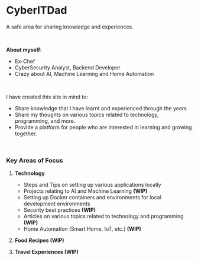 # CyberITDad

A safe area for sharing knowledge and experiences.

<br>

**About myself**:

- Ex-Chef
- CyberSecurity Analyst, Backend Developer
- Crazy about AI, Machine Learning and Home Automation

<br>

I have created this site in mind to:

- Share knowledge that I have learnt and experienced through the years
- Share my thoughts on various topics related to technology, programming, and more.
- Provide a platform for people who are interested in learning and growing together.

<br>

### Key Areas of Focus

1. **Technology** 
    
    - Steps and Tips on setting up various applications locally
    - Projects relating to AI and Machine Learning **(WIP)**
    - Setting up Docker containers and environments for local development environments
    - Security best practices **(WIP)**
    - Articles on various topics related to technology and programming **(WIP)**
    - Home Automation (Smart Home, IoT, etc.) **(WIP)**

2. **Food Recipes (WIP)** 
3. **Travel Experiences (WIP)** 
